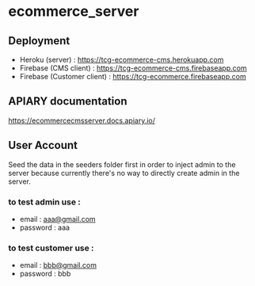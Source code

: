 # ecommerce_server

## Deployment

- Heroku (server) : https://tcg-ecommerce-cms.herokuapp.com
- Firebase (CMS client) : https://tcg-ecommerce-cms.firebaseapp.com
- Firebase (Customer client) : https://tcg-ecommerce.firebaseapp.com

## APIARY documentation

https://ecommercecmsserver.docs.apiary.io/

## User Account

Seed the data in the seeders folder first in order to inject admin to the server because currently there's no way to directly create admin in the server.

### to test admin use :

- email : aaa@gmail.com
- password : aaa

### to test customer use :

- email : bbb@gmail.com
- password : bbb

